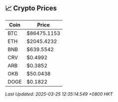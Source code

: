 ## 📈 Crypto Prices

| Coin | Price |
| ---- | ----- |
| BTC | $86475.1153 |
| ETH | $2045.4232 |
| BNB | $639.5542 |
| CRV | $0.4992 |
| ARB | $0.3852 |
| OKB | $50.0438 |
| DOGE | $0.1822 |

_Last Updated: 2025-03-25 12:35:14.549 +0800 HKT_